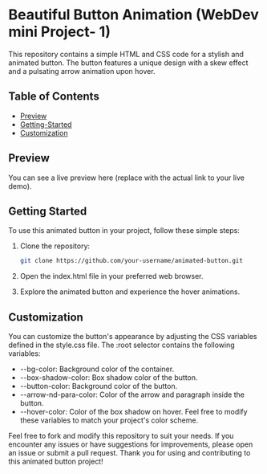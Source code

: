 # Beautiful Button Animation (WebDev mini Project- 1)

This repository contains a simple HTML and CSS code for a stylish and animated button. The button features a unique design with a skew effect and a pulsating arrow animation upon hover.

## Table of Contents
- [Preview](#preview)
- [Getting-Started](#getting-started)
- [Customization](#customization)

## Preview
You can see a live preview here (replace with the actual link to your live demo).

## Getting Started
To use this animated button in your project, follow these simple steps:

1. Clone the repository:

    ```bash
    git clone https://github.com/your-username/animated-button.git
2. Open the index.html file in your preferred web browser.

3. Explore the animated button and experience the hover animations.

## Customization
You can customize the button's appearance by adjusting the CSS variables defined in the style.css file. The :root selector contains the following variables:

- --bg-color: Background color of the container.
- --box-shadow-color: Box shadow color of the button.
- --button-color: Background color of the button.
- --arrow-nd-para-color: Color of the arrow and paragraph inside the button.
- --hover-color: Color of the box shadow on hover.
Feel free to modify these variables to match your project's color scheme.



Feel free to fork and modify this repository to suit your needs. If you encounter any issues or have suggestions for improvements, please open an issue or submit a pull request. Thank you for using and contributing to this animated button project!